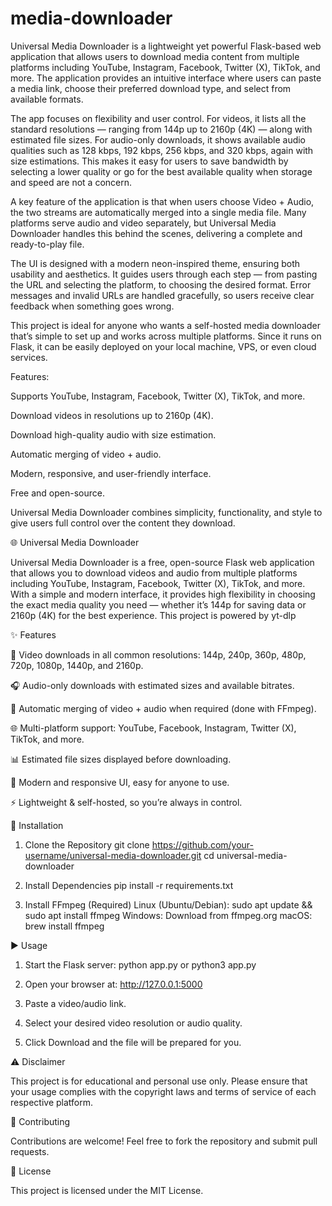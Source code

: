# media-downloader
Universal Media Downloader is a lightweight yet powerful Flask-based web application that allows users to download media content from multiple platforms including YouTube, Instagram, Facebook, Twitter (X), TikTok, and more. The application provides an intuitive interface where users can paste a media link, choose their preferred download type, and select from available formats.

The app focuses on flexibility and user control. For videos, it lists all the standard resolutions — ranging from 144p up to 2160p (4K) — along with estimated file sizes. For audio-only downloads, it shows available audio qualities such as 128 kbps, 192 kbps, 256 kbps, and 320 kbps, again with size estimations. This makes it easy for users to save bandwidth by selecting a lower quality or go for the best available quality when storage and speed are not a concern.

A key feature of the application is that when users choose Video + Audio, the two streams are automatically merged into a single media file. Many platforms serve audio and video separately, but Universal Media Downloader handles this behind the scenes, delivering a complete and ready-to-play file.

The UI is designed with a modern neon-inspired theme, ensuring both usability and aesthetics. It guides users through each step — from pasting the URL and selecting the platform, to choosing the desired format. Error messages and invalid URLs are handled gracefully, so users receive clear feedback when something goes wrong.

This project is ideal for anyone who wants a self-hosted media downloader that’s simple to set up and works across multiple platforms. Since it runs on Flask, it can be easily deployed on your local machine, VPS, or even cloud services.

Features:

Supports YouTube, Instagram, Facebook, Twitter (X), TikTok, and more.

Download videos in resolutions up to 2160p (4K).

Download high-quality audio with size estimation.

Automatic merging of video + audio.

Modern, responsive, and user-friendly interface.

Free and open-source.

Universal Media Downloader combines simplicity, functionality, and style to give users full control over the content they download.










🌐 Universal Media Downloader

Universal Media Downloader is a free, open-source Flask web application that allows you to download videos and audio from multiple platforms including YouTube, Instagram, Facebook, Twitter (X), TikTok, and more. With a simple and modern interface, it provides high flexibility in choosing the exact media quality you need — whether it’s 144p for saving data or 2160p (4K) for the best experience.
This project is powered by yt-dlp



✨ Features


🎥 Video downloads in all common resolutions: 144p, 240p, 360p, 480p, 720p, 1080p, 1440p, and 2160p.

🎧 Audio-only downloads with estimated sizes and available bitrates.

🔗 Automatic merging of video + audio when required (done with FFmpeg).

🌐 Multi-platform support: YouTube, Facebook, Instagram, Twitter (X), TikTok, and more.

📊 Estimated file sizes displayed before downloading.

🎨 Modern and responsive UI, easy for anyone to use.

⚡ Lightweight & self-hosted, so you’re always in control.





















🚀 Installation

1. Clone the Repository
   git clone https://github.com/your-username/universal-media-downloader.git
   cd universal-media-downloader

2. Install Dependencies
   pip install -r requirements.txt

3. Install FFmpeg (Required)
   Linux (Ubuntu/Debian): sudo apt update && sudo apt install ffmpeg
   Windows: Download from ffmpeg.org
   macOS: brew install ffmpeg















   

▶️ Usage

1. Start the Flask server:
   python app.py
         or
   python3 app.py
   
2. Open your browser at:
   http://127.0.0.1:5000

3. Paste a video/audio link.

4. Select your desired video resolution or audio quality.

5. Click Download and the file will be prepared for you.

















⚠️ Disclaimer

This project is for educational and personal use only. Please ensure that your usage complies with the copyright laws and terms of service of each respective platform.









🤝 Contributing

Contributions are welcome! Feel free to fork the repository and submit pull requests.






📜 License

This project is licensed under the MIT License.
